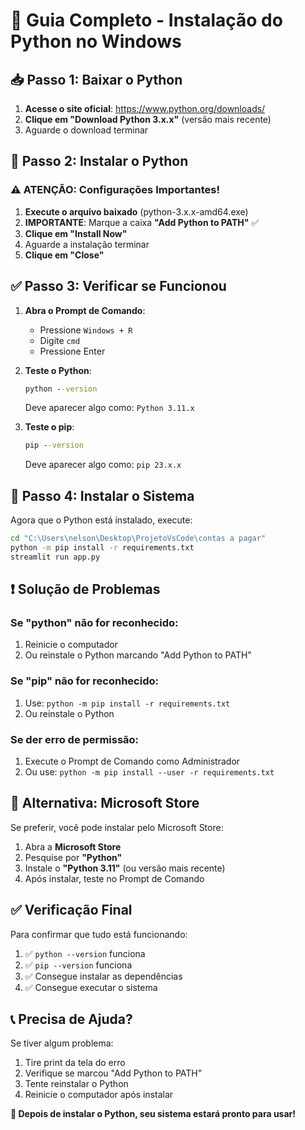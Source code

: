 # 🐍 Guia Completo - Instalação do Python no Windows

## 📥 Passo 1: Baixar o Python

1. **Acesse o site oficial**: https://www.python.org/downloads/
2. **Clique em "Download Python 3.x.x"** (versão mais recente)
3. Aguarde o download terminar

## 🔧 Passo 2: Instalar o Python

### ⚠️ ATENÇÃO: Configurações Importantes!

1. **Execute o arquivo baixado** (python-3.x.x-amd64.exe)
2. **IMPORTANTE**: Marque a caixa **"Add Python to PATH"** ✅
3. **Clique em "Install Now"**
4. Aguarde a instalação terminar
5. **Clique em "Close"**

## ✅ Passo 3: Verificar se Funcionou

1. **Abra o Prompt de Comando**:
   - Pressione `Windows + R`
   - Digite `cmd`
   - Pressione Enter

2. **Teste o Python**:
   ```cmd
   python --version
   ```
   Deve aparecer algo como: `Python 3.11.x`

3. **Teste o pip**:
   ```cmd
   pip --version
   ```
   Deve aparecer algo como: `pip 23.x.x`

## 🚀 Passo 4: Instalar o Sistema

Agora que o Python está instalado, execute:

```cmd
cd "C:\Users\nelson\Desktop\ProjetoVsCode\contas a pagar"
python -m pip install -r requirements.txt
streamlit run app.py
```

## ❗ Solução de Problemas

### Se "python" não for reconhecido:
1. Reinicie o computador
2. Ou reinstale o Python marcando "Add Python to PATH"

### Se "pip" não for reconhecido:
1. Use: `python -m pip install -r requirements.txt`
2. Ou reinstale o Python

### Se der erro de permissão:
1. Execute o Prompt de Comando como Administrador
2. Ou use: `python -m pip install --user -r requirements.txt`

## 🎯 Alternativa: Microsoft Store

Se preferir, você pode instalar pelo Microsoft Store:

1. Abra a **Microsoft Store**
2. Pesquise por **"Python"**
3. Instale o **"Python 3.11"** (ou versão mais recente)
4. Após instalar, teste no Prompt de Comando

## ✅ Verificação Final

Para confirmar que tudo está funcionando:

1. ✅ `python --version` funciona
2. ✅ `pip --version` funciona  
3. ✅ Consegue instalar as dependências
4. ✅ Consegue executar o sistema

## 📞 Precisa de Ajuda?

Se tiver algum problema:
1. Tire print da tela do erro
2. Verifique se marcou "Add Python to PATH"
3. Tente reinstalar o Python
4. Reinicie o computador após instalar

**🎉 Depois de instalar o Python, seu sistema estará pronto para usar!**